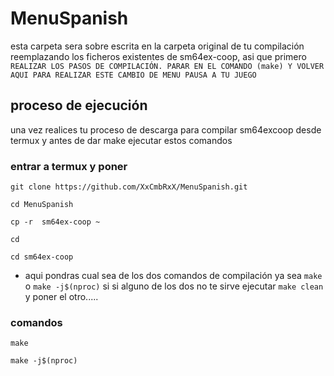# MenuSpanish
esta carpeta sera sobre escrita en la carpeta original de tu compilación reemplazando los ficheros 
existentes de sm64ex-coop, asi que primero ` REALIZAR LOS PASOS DE COMPILACIÓN. PARAR EN EL COMANDO (make) Y VOLVER AQUI PARA REALIZAR ESTE CAMBIO DE MENU PAUSA A TU JUEGO `

## proceso de ejecución
una vez realices tu proceso de descarga para compilar sm64excoop desde termux y antes de dar make ejecutar estos comandos
### entrar a termux y poner
```
git clone https://github.com/XxCmbRxX/MenuSpanish.git
```
```
cd MenuSpanish
```
```
cp -r  sm64ex-coop ~
```
```
cd
```
```
cd sm64ex-coop
```
* aqui pondras cual sea de los dos comandos de compilación ya sea ` make ` o ` make -j$(nproc) ` si si alguno de los dos no te sirve ejecutar ` make clean ` y poner el otro.....

### comandos 

```
make
```

```
make -j$(nproc)
```
